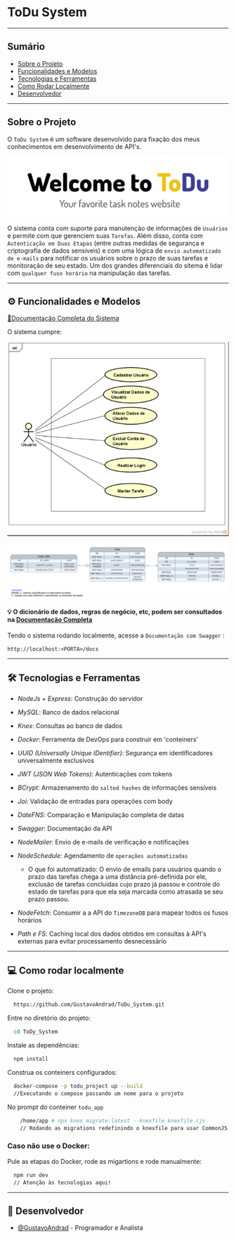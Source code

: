 
# ToDu System
---
## Sumário

-  [Sobre o Projeto](#sobre-o-projeto)
-  [Funcionalidades e Modelos](#funcionalidades-e-modelos)
-  [Tecnologias e Ferramentas](#tecnologias-e-ferramentas)
-  [Como Rodar Localmente](#como-rodar-localmente)
-  [Desenvolvedor](#desenvolvedor)

---
## Sobre o Projeto


O `ToDu System` é um software desenvolvido para fixação dos meus conhecimentos em desenvolvimento de API's.

![Logotipo do Software](./images/todu.png)


O sistema conta com suporte para manutenção de informações de `Usuários` e permite com que gerenciem suas `Tarefas`. Além disso, conta com `Autenticação em Duas Etapas` (entre outras medidas de segurança e criptografia de dados sensíveis) e com uma lógica de `envio automatizado de e-mails` para notificar os usuários sobre o prazo de suas tarefas e monitoração de seu estado. Um dos grandes diferenciais do sitema é lidar com `qualquer fuso horário` na manipulação das tarefas.

---
## ⚙ Funcionalidades e Modelos 
[🌟Documentação Completa do Sistema](https://www.notion.so/ToDu-System-1-0-0-d1e61f25fd204e17b6253c142b4e571c)

O sistema cumpre:

![Diagrama de Casos de Uso](./images/use_case.png)

![Modelagem da Estrutura do Banco de Dados Relacional](./images/modelagem_bd.png)

#### 💡 O dicionário de dados, regras de negócio, etc, podem ser consultados na [Documentação Completa](https://www.notion.so/ToDu-System-1-0-0-d1e61f25fd204e17b6253c142b4e571c)

Tendo o sistema rodando localmente, acesse a `Documentação com Swagger` :

    http://localhost:<PORTA>/docs


---

## 🛠 Tecnologias e Ferramentas

- *NodeJs + Express*: Construção do servidor

- *MySQL*: Banco de dados relacional

- *Knex*: Consultas ao banco de dados

- *Docker*: Ferramenta de DevOps para construir em 'conteiners'

- *UUID (Universally Unique IDentifier)*: Segurança em identificadores universalmente exclusivos

- *JWT (JSON Web Tokens)*: Autenticações com tokens

- *BCrypt*: Armazenamento do `salted hashes` de informações sensíveis

- *Joi*: Validação de entradas para operações com body

- *DateFNS*: Comparação e Manipulação completa de datas

- *Swagger*: Documentação da API

- *NodeMailer*: Envio de e-mails de verificação e notificações

- *NodeSchedule*: Agendamento de `operações automatizadas`
    
    - O que foi automatizado: O envio de emails para usuários quando o prazo das tarefas chega a uma distância pré-definida por ele, exclusão de tarefas concluídas cujo prazo já passou e controle do estado de tarefas para que ela seja marcada como atrasada se seu prazo passou.

- *NodeFetch*: Consumir a a API do `TimezoneDB` para mapear todos os fusos horários

- *Path e FS*: Caching local dos dados obtidos em consultas à API's externas para evitar processamento desnecessário


---
## 💻 Como rodar localmente

Clone o projeto:

```bash
  https://github.com/GustavoAndrad/ToDu_System.git
```

Entre no diretório do projeto:

```bash
  cd ToDy_System
```

Instale as dependências:

```bash
  npm install
```

Construa os conteiners configurados:

```bash
  docker-compose -p todu_project up --build
  //Executando o compose passando um nome para o projeto
```

No prompt do conteiner `todu_app` 

```bash
    /home/app # npx knex migrate:latest --knexfile knexfile.cjs
    // Rodando as migrations redefinindo o knexfile para usar CommonJS
```

### Caso não use o Docker: 

Pule as etapas do Docker, rode as migartions e rode manualmente:

```bash
  npm run dev
  // Atenção às tecnologias aqui!
```


---

## 👤 Desenvolvedor

- [@GustavoAndrad](https://www.github.com/GustavoAndrad) - Programador e Analista

